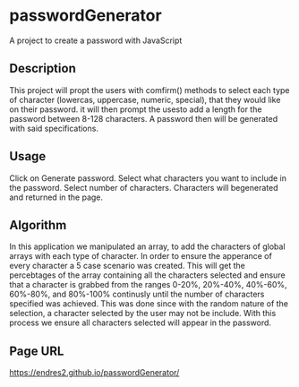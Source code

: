 # passwordGenerator
A project to create a password with JavaScript

## Description
This project will propt the users with comfirm() methods to select each type of character (lowercas, uppercase, numeric, special), that they would like on their password. it will then prompt the usesto add a length for the password between 8-128 characters. A password then will be generated with said specifications.

## Usage
Click on Generate password. Select what characters you want to include in the password. Select number of characters. Characters will begenerated and returned in the page.

## Algorithm
In this application we manipulated an array, to add the characters of global arrays with each type of character. In order to ensure the apperance of every character a 5 case scenario was created. This will get the percebtages of the array containing all the characters selected and ensure that a character is grabbed from the ranges 0-20%, 20%-40%, 40%-60%, 60%-80%, and 80%-100% continusly until the number of characters specified was achieved. This was done since with the random nature of the selection, a character selected by the user may not be include. With this process we ensure all characters selected will appear in the password.

## Page URL
https://endres2.github.io/passwordGenerator/
